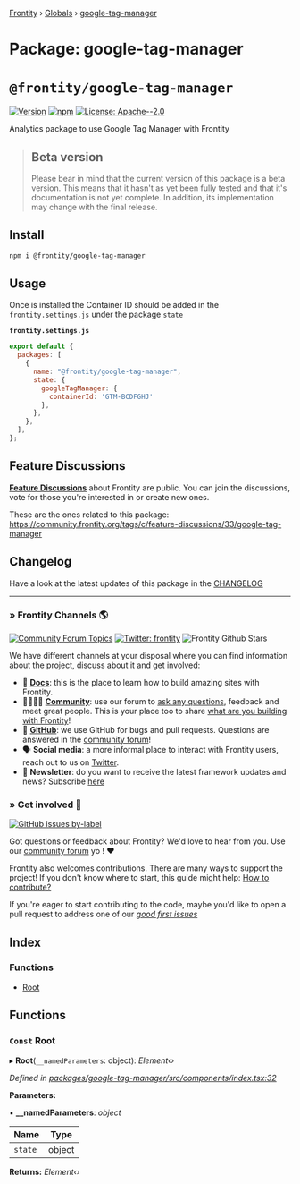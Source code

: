 [Frontity](../README.md) › [Globals](../globals.md) › [google-tag-manager](google_tag_manager.md)

# Package: google-tag-manager

# `@frontity/google-tag-manager`

[![Version](https://img.shields.io/npm/v/@frontity/google-tag-manager.svg)](https://www.npmjs.com/package/@frontity/google-tag-manager) [![npm](https://img.shields.io/npm/dw/@frontity/google-tag-manager)](https://www.npmjs.com/package/@frontity/google-tag-manager) [![License: Apache--2.0](https://img.shields.io/badge/license-Apache%202-lightgrey)](https://github.com/frontity/frontity/blob/master/LICENSE)

Analytics package to use Google Tag Manager with Frontity

> ## Beta version
>
> Please bear in mind that the current version of this package is a beta version. This means that it hasn't as yet been fully tested and that it's documentation is not yet complete. In addition, its implementation may change with the final release.

## Install

```sh
npm i @frontity/google-tag-manager
```

## Usage

Once is installed the Container ID should be added in the `frontity.settings.js` under the package `state`

**`frontity.settings.js`**
```js
export default {
  packages: [
    {
      name: "@frontity/google-tag-manager",
      state: {
        googleTagManager: {
          containerId: 'GTM-BCDFGHJ'
        },
      },
    },
  ],
};
```

## Feature Discussions

[**Feature Discussions**](https://community.frontity.org/c/feature-discussions/33) about Frontity are public. You can join the discussions, vote for those you're interested in or create new ones.

These are the ones related to this package: https://community.frontity.org/tags/c/feature-discussions/33/google-tag-manager

## Changelog

Have a look at the latest updates of this package in the [CHANGELOG](https://github.com/frontity/frontity/blob/dev/packages/google-tag-manager/CHANGELOG.md)

***

### » Frontity Channels 🌎

[![Community Forum Topics](https://img.shields.io/discourse/topics?color=blue&label=community%20forum&server=https%3A%2F%2Fcommunity.frontity.org%2F)](https://community.frontity.org/) [![Twitter: frontity](https://img.shields.io/twitter/follow/frontity.svg?style=social)](https://twitter.com/frontity) ![Frontity Github Stars](https://img.shields.io/github/stars/frontity/frontity?style=social)

We have different channels at your disposal where you can find information about the project, discuss about it and get involved:

- 📖 **[Docs](https://docs.frontity.org)**: this is the place to learn how to build amazing sites with Frontity.
- 👨‍👩‍👧‍👦 **[Community](https://community.frontity.org/)**: use our forum to [ask any questions](https://community.frontity.org/c/dev-talk-questions), feedback and meet great people. This is your place too to share [what are you building with Frontity](https://community.frontity.org/c/showcases)!
- 🐞 **[GitHub](https://github.com/frontity/frontity)**: we use GitHub for bugs and pull requests. Questions are answered in the [community forum](https://community.frontity.org/)!
- 🗣 **Social media**: a more informal place to interact with Frontity users, reach out to us on [Twitter](https://twitter.com/frontity).
- 💌 **Newsletter**: do you want to receive the latest framework updates and news? Subscribe [here](https://frontity.org/)

### » Get involved 🤗

[![GitHub issues by-label](https://img.shields.io/github/issues/frontity/frontity/good%20first%20issue)](https://github.com/frontity/frontity/issues?q=is%3Aissue+is%3Aopen+label%3A%22good+first+issue%22)

Got questions or feedback about Frontity? We'd love to hear from you. Use our [community forum](https://community.frontity.org) yo ! ❤️

Frontity also welcomes contributions. There are many ways to support the project! If you don't know where to start, this guide might help: [How to contribute?](https://docs.frontity.org/contributing/how-to-contribute)

If you're eager to start contributing to the code, maybe you'd like to open a pull request to address one of our [*good first issues*](https://github.com/frontity/frontity/issues?q=is%3Aissue+is%3Aopen+label%3A%22good+first+issue%22)

## Index

### Functions

* [Root](google_tag_manager.md#const-root)

## Functions

### `Const` Root

▸ **Root**(`__namedParameters`: object): *Element‹›*

*Defined in [packages/google-tag-manager/src/components/index.tsx:32](https://github.com/frontity/frontity/blob/8f93b4e4/packages/google-tag-manager/src/components/index.tsx#L32)*

**Parameters:**

▪ **__namedParameters**: *object*

Name | Type |
------ | ------ |
`state` | object |

**Returns:** *Element‹›*
